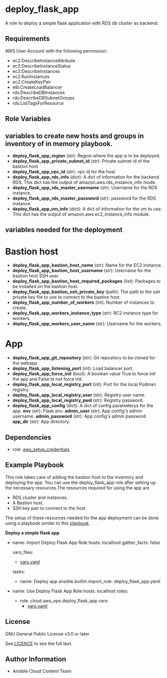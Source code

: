 deploy_flask_app
==================

A role to deploy a simple flask application with RDS db cluster as backend.

Requirements
------------

AWS User Account with the following permission:

* ec2:DescribeInstanceAttribute
* ec2:DescribeInstanceStatus
* ec2:DescribeInstances
* ec2:RunInstances
* ec2:CreateKeyPair
* elb:CreateLoadBalancer
* rds:DescribeDBInstances
* rds:DescribeDBSubnetGroups
* rds:ListTagsForResource

Role Variables
--------------

## variables to create new hosts and groups in inventory of in memory playbook.

* **deploy_flask_app_region** (str): Region where the app is to be deployed.
* **deploy_flask_app_private_subnet_id** (str): Private subnet id of the bastion host
* **deploy_flask_app_vpc_id** (str): vpc id for the host.
* **deploy_flask_app_rds_info** (dict): A dict of information for the backend RDS. This dict has the output of amazon.aws.rds_instance_info mode.
* **deploy_flask_app_rds_master_username** (str): Username for the RDS instance.
* **deploy_flask_app_rds_master_password** (str): password for the RDS instance.
* **deploy_flask_app_vm_info** (dict): A dict of information for the vm to use. This dict has the output of amazon.aws.ec2_instance_info module.

## variables needed for the deployment

# Bastion host
* **deploy_flask_app_bastion_host_name** (str): Name for the EC2 instance.
* **deploy_flask_app_bastion_host_username** (str): Username for the bastion host SSH user.
* **deploy_flask_app_bastion_host_required_packages** (list): Packages to be installed on the bastion host.
* **deploy_flask_app_bastion_ssh_private_key** (path): The path to the ssh private key file to use to connect to the bastion host.
* **deploy_flask_app_number_of_workers** (int): Number of instances to create.
* **deploy_flask_app_workers_instance_type** (str): RC2 instance type for workers.
* **deploy_flask_app_workers_user_name** (str): Username for the workers.

# App
* **deploy_flask_app_git_repository** (str): Git repository to be cloned for the webapp.
* **deploy_flask_app_listening_port** (int): Load balancer port.
* **deploy_flask_app_force_init** (bool): A boolean value True to force init the app and False to not force init.
* **deploy_flask_app_local_registry_port** (int): Port for the local Podman registry.
* **deploy_flask_app_local_registry_user** (str): Registry user name.
* **deploy_flask_app_local_registry_pwd** (str): Registry password.
* **deploy_flask_app_config** (dict): A dict of config parameterys for the app.
    **env** (str): Flask env.
    **admin_user** (str): App config's admin username.
    **admin_password** (str): App config's admin password.
    **app_dir** (str): App directory.

Dependencies
------------

- role: [aws_setup_credentials](../aws_setup_credentials/README.md)

Example Playbook
----------------

This role takes care of adding the bastion host to the inventory and deploying the app. You can use the deploy_flask_app role after setting up the necessary resources.The resources required for using the app are

* RDS cluster and instances.
* A Bastion host.
* SSH key pair to connect to the host.

The setup of these resources needed for the app deployment can be done using a playbook similar to this [playbook](https://github.com/ansible-collections/cloud.aws_ops/playbooks/webapp/tasks/create.yaml).

**Deploy a simple flask app**

- name: Import Deploy Flask App Role
  hosts: localhost
  gather_facts: false

  vars_files:
    - [vars.yaml](https://github.com/ansible-collections/cloud.aws_ops/playbooks/webapp/vars/main.yaml)

  tasks:
    - name: Deploy app
      ansible.builtin.import_role: deploy_flask_app.yaml

- name: Use Deploy Flask App Role
  hosts: localhost
  roles:
    - role: cloud.aws_ops.deploy_flask_app
      vars:
        - [vars.yaml](https://github.com/ansible-collections/cloud.aws_ops/playbooks/webapp/vars/main.yaml)


License
-------

GNU General Public License v3.0 or later

See [LICENCE](https://github.com/ansible-collections/cloud.aws_ops/blob/main/LICENSE) to see the full text.

Author Information
------------------

- Ansible Cloud Content Team
